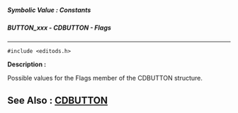 ##### Symbolic Value : Constants
##### BUTTON_xxx - CDBUTTON - Flags
---
```
#include <editods.h>
```
**Description :**

Possible values for the Flags member of the CDBUTTON structure.

**See Also :**
[CDBUTTON](/domino-c-api-docs/reference/Data/CDBUTTON)
---
